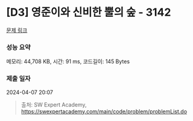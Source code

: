 # [D3] 영준이와 신비한 뿔의 숲 - 3142 

[문제 링크](https://swexpertacademy.com/main/code/problem/problemDetail.do?contestProbId=AV_6xWk6sbADFAWS) 

### 성능 요약

메모리: 44,708 KB, 시간: 91 ms, 코드길이: 145 Bytes

### 제출 일자

2024-04-07 20:07



> 출처: SW Expert Academy, https://swexpertacademy.com/main/code/problem/problemList.do